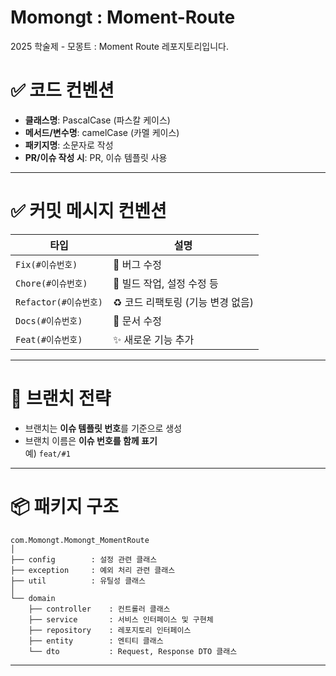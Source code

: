 # Momongt : Moment-Route
2025 학술제 - 모몽트 : Moment Route 레포지토리입니다.

# ✅ 코드 컨벤션

- **클래스명**: PascalCase (파스칼 케이스)  
- **메서드/변수명**: camelCase (카멜 케이스)
- **패키지명**: 소문자로 작성
- **PR/이슈 작성 시**: PR, 이슈 템플릿 사용

---

# ✅ 커밋 메시지 컨벤션

| 타입 | 설명 |
|------|------|
| `Fix(#이슈번호)` | 🐞 버그 수정 |
| `Chore(#이슈번호)` | 🔧 빌드 작업, 설정 수정 등 |
| `Refactor(#이슈번호)` | ♻️ 코드 리팩토링 (기능 변경 없음) |
| `Docs(#이슈번호)` | 📝 문서 수정 |
| `Feat(#이슈번호)` | ✨ 새로운 기능 추가 |

---

# 🌿 브랜치 전략

- 브랜치는 **이슈 템플릿 번호**를 기준으로 생성
- 브랜치 이름은 **이슈 번호를 함께 표기**  
  예) `feat/#1`

---

# 📦 패키지 구조
```
com.Momongt.Momongt_MomentRoute
│
├── config        : 설정 관련 클래스
├── exception     : 예외 처리 관련 클래스
├── util          : 유틸성 클래스
│
└── domain
    ├── controller    : 컨트롤러 클래스
    ├── service       : 서비스 인터페이스 및 구현체
    ├── repository    : 레포지토리 인터페이스
    ├── entity        : 엔티티 클래스
    └── dto           : Request, Response DTO 클래스
```

---
